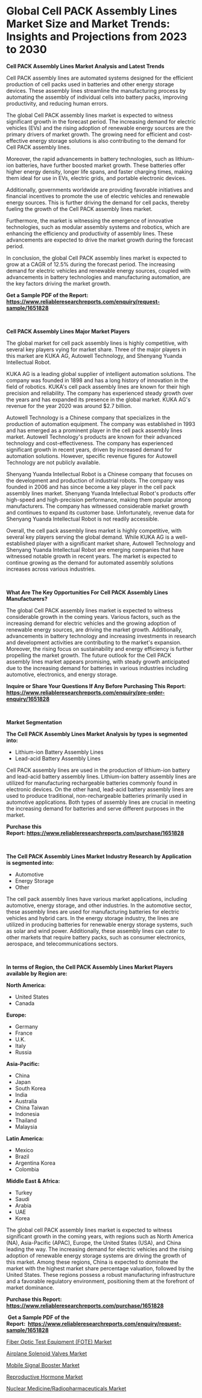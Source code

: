<p><h1>Global Cell PACK Assembly Lines Market Size and Market Trends: Insights and Projections from 2023 to 2030</h1></p><p><strong>Cell PACK Assembly Lines Market Analysis and Latest Trends</strong></p>
<p><p>Cell PACK assembly lines are automated systems designed for the efficient production of cell packs used in batteries and other energy storage devices. These assembly lines streamline the manufacturing process by automating the assembly of individual cells into battery packs, improving productivity, and reducing human errors.</p><p>The global Cell PACK assembly lines market is expected to witness significant growth in the forecast period. The increasing demand for electric vehicles (EVs) and the rising adoption of renewable energy sources are the primary drivers of market growth. The growing need for efficient and cost-effective energy storage solutions is also contributing to the demand for Cell PACK assembly lines.</p><p>Moreover, the rapid advancements in battery technologies, such as lithium-ion batteries, have further boosted market growth. These batteries offer higher energy density, longer life spans, and faster charging times, making them ideal for use in EVs, electric grids, and portable electronic devices.</p><p>Additionally, governments worldwide are providing favorable initiatives and financial incentives to promote the use of electric vehicles and renewable energy sources. This is further driving the demand for cell packs, thereby fueling the growth of the Cell PACK assembly lines market.</p><p>Furthermore, the market is witnessing the emergence of innovative technologies, such as modular assembly systems and robotics, which are enhancing the efficiency and productivity of assembly lines. These advancements are expected to drive the market growth during the forecast period.</p><p>In conclusion, the global Cell PACK assembly lines market is expected to grow at a CAGR of 12.5% during the forecast period. The increasing demand for electric vehicles and renewable energy sources, coupled with advancements in battery technologies and manufacturing automation, are the key factors driving the market growth.</p></p>
<p><strong>Get a Sample PDF of the Report:&nbsp; <a href="https://www.reliableresearchreports.com/enquiry/request-sample/1651828">https://www.reliableresearchreports.com/enquiry/request-sample/1651828</a></strong></p>
<p>&nbsp;</p>
<p><strong>Cell PACK Assembly Lines Major Market Players</strong></p>
<p><p>The global market for cell pack assembly lines is highly competitive, with several key players vying for market share. Three of the major players in this market are KUKA AG, Autowell Technology, and Shenyang Yuanda Intellectual Robot.</p><p>KUKA AG is a leading global supplier of intelligent automation solutions. The company was founded in 1898 and has a long history of innovation in the field of robotics. KUKA's cell pack assembly lines are known for their high precision and reliability. The company has experienced steady growth over the years and has expanded its presence in the global market. KUKA AG's revenue for the year 2020 was around $2.7 billion.</p><p>Autowell Technology is a Chinese company that specializes in the production of automation equipment. The company was established in 1993 and has emerged as a prominent player in the cell pack assembly lines market. Autowell Technology's products are known for their advanced technology and cost-effectiveness. The company has experienced significant growth in recent years, driven by increased demand for automation solutions. However, specific revenue figures for Autowell Technology are not publicly available.</p><p>Shenyang Yuanda Intellectual Robot is a Chinese company that focuses on the development and production of industrial robots. The company was founded in 2006 and has since become a key player in the cell pack assembly lines market. Shenyang Yuanda Intellectual Robot's products offer high-speed and high-precision performance, making them popular among manufacturers. The company has witnessed considerable market growth and continues to expand its customer base. Unfortunately, revenue data for Shenyang Yuanda Intellectual Robot is not readily accessible.</p><p>Overall, the cell pack assembly lines market is highly competitive, with several key players serving the global demand. While KUKA AG is a well-established player with a significant market share, Autowell Technology and Shenyang Yuanda Intellectual Robot are emerging companies that have witnessed notable growth in recent years. The market is expected to continue growing as the demand for automated assembly solutions increases across various industries.</p></p>
<p>&nbsp;</p>
<p><strong>What Are The Key Opportunities For Cell PACK Assembly Lines Manufacturers?</strong></p>
<p><p>The global Cell PACK assembly lines market is expected to witness considerable growth in the coming years. Various factors, such as the increasing demand for electric vehicles and the growing adoption of renewable energy sources, are driving the market growth. Additionally, advancements in battery technology and increasing investments in research and development activities are contributing to the market's expansion. Moreover, the rising focus on sustainability and energy efficiency is further propelling the market growth. The future outlook for the Cell PACK assembly lines market appears promising, with steady growth anticipated due to the increasing demand for batteries in various industries including automotive, electronics, and energy storage.</p></p>
<p><strong>Inquire or Share Your Questions If Any Before Purchasing This Report: <a href="https://www.reliableresearchreports.com/enquiry/pre-order-enquiry/1651828">https://www.reliableresearchreports.com/enquiry/pre-order-enquiry/1651828</a></strong></p>
<p>&nbsp;</p>
<p><strong>Market Segmentation</strong></p>
<p><strong>The Cell PACK Assembly Lines Market Analysis by types is segmented into:</strong></p>
<p><ul><li>Lithium-ion Battery Assembly Lines</li><li>Lead-acid Battery Assembly Lines</li></ul></p>
<p><p>Cell PACK assembly lines are used in the production of lithium-ion battery and lead-acid battery assembly lines. Lithium-ion battery assembly lines are utilized for manufacturing rechargeable batteries commonly found in electronic devices. On the other hand, lead-acid battery assembly lines are used to produce traditional, non-rechargeable batteries primarily used in automotive applications. Both types of assembly lines are crucial in meeting the increasing demand for batteries and serve different purposes in the market.</p></p>
<p><strong>Purchase this Report:&nbsp;<a href="https://www.reliableresearchreports.com/purchase/1651828">https://www.reliableresearchreports.com/purchase/1651828</a></strong></p>
<p>&nbsp;</p>
<p><strong>The Cell PACK Assembly Lines Market Industry Research by Application is segmented into:</strong></p>
<p><ul><li>Automotive</li><li>Energy Storage</li><li>Other</li></ul></p>
<p><p>The cell pack assembly lines have various market applications, including automotive, energy storage, and other industries. In the automotive sector, these assembly lines are used for manufacturing batteries for electric vehicles and hybrid cars. In the energy storage industry, the lines are utilized in producing batteries for renewable energy storage systems, such as solar and wind power. Additionally, these assembly lines can cater to other markets that require battery packs, such as consumer electronics, aerospace, and telecommunications sectors.</p></p>
<p>&nbsp;</p>
<p><strong>In terms of Region, the Cell PACK Assembly Lines Market Players available by Region are:</strong></p>
<p>
    <p> <strong> North America: </strong>
        <ul>
            <li>United States</li>
            <li>Canada</li>
        </ul>
        </p> 
    <p> <strong> Europe: </strong>
        <ul>
            <li>Germany</li>
            <li>France</li>
            <li>U.K.</li>
            <li>Italy</li>
            <li>Russia</li>
        </ul>
        </p> 
    <p> <strong> Asia-Pacific: </strong>
        <ul>
            <li>China</li>
            <li>Japan</li>
            <li>South Korea</li>
            <li>India</li>
            <li>Australia</li>
            <li>China Taiwan</li>
            <li>Indonesia</li>
            <li>Thailand</li>
            <li>Malaysia</li>
        </ul>
        </p> 
    <p> <strong> Latin America: </strong>
        <ul>
            <li>Mexico</li>
            <li>Brazil</li>
            <li>Argentina Korea</li>
            <li>Colombia</li>
        </ul>
        </p> 
    <p> <strong> Middle East & Africa: </strong>
        <ul>
            <li>Turkey</li>
            <li>Saudi</li>
            <li>Arabia</li>
            <li>UAE</li>
            <li>Korea</li>
        </ul>
    </p>
    </p>
<p><p>The global cell PACK assembly lines market is expected to witness significant growth in the coming years, with regions such as North America (NA), Asia-Pacific (APAC), Europe, the United States (USA), and China leading the way. The increasing demand for electric vehicles and the rising adoption of renewable energy storage systems are driving the growth of this market. Among these regions, China is expected to dominate the market with the highest market share percentage valuation, followed by the United States. These regions possess a robust manufacturing infrastructure and a favorable regulatory environment, positioning them at the forefront of market dominance.</p></p>
<p><strong>Purchase this Report: <a href="https://www.reliableresearchreports.com/purchase/1651828">https://www.reliableresearchreports.com/purchase/1651828</a></strong></p>
<p>&nbsp;<strong>Get a Sample PDF of the Report:&nbsp;&nbsp;<a href="https://www.reliableresearchreports.com/enquiry/request-sample/1651828">https://www.reliableresearchreports.com/enquiry/request-sample/1651828</a></strong></p>
<p><strong></strong></p>
<p><p><a href="https://www.linkedin.com/pulse/decoding-fiber-optic-test-equipment-fote-market-deep/">Fiber Optic Test Equipment (FOTE) Market</a></p><p><a href="https://www.linkedin.com/pulse/airplane-solenoid-valves-market-challenges-opportunities/">Airplane Solenoid Valves Market</a></p><p><a href="https://medium.com/@leliajewess/mobile-signal-booster-market-size-growth-forecast-2023-2030-680756dcd0df">Mobile Signal Booster Market</a></p><p><a href="https://medium.com/@carrolltorp/reproductive-hormone-market-size-cagr-trends-2024-2030-a403c97742eb">Reproductive Hormone Market</a></p><p><a href="https://www.linkedin.com/pulse/nuclear-medicineradiopharmaceuticals-market-share-amp/">Nuclear Medicine/Radiopharmaceuticals Market</a></p></p>